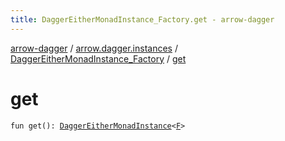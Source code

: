 ```yaml
---
title: DaggerEitherMonadInstance_Factory.get - arrow-dagger
---
```


[arrow-dagger](../../index.html) / [arrow.dagger.instances](../index.html) / [DaggerEitherMonadInstance_Factory](index.html) / [get](./get.html)

# get

`fun get(): `[`DaggerEitherMonadInstance`](../-dagger-either-monad-instance/index.html)`<`[`F`](index.html#F)`>`